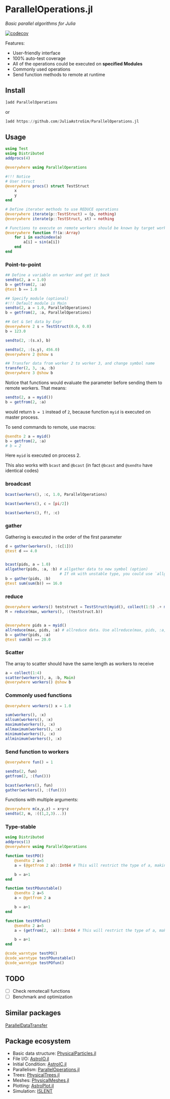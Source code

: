 # ParallelOperations.jl

*Basic parallel algorithms for Julia*

[![codecov](https://codecov.io/gh/JuliaAstroSim/ParallelOperations.jl/branch/master/graph/badge.svg)](https://codecov.io/gh/JuliaAstroSim/ParallelOperations.jl)

Features:
- User-friendly interface
- 100% auto-test coverage
- All of the operations could be executed on **specified Modules**
- Commonly used operations
- Send function methods to remote at runtime

## Install

```julia
]add ParallelOperations
```
or
```julia
]add https://github.com/JuliaAstroSim/ParallelOperations.jl
```

## Usage

```julia
using Test
using Distributed
addprocs(4)

@everywhere using ParallelOperations

#!!! Notice
# User struct
@everywhere procs() struct TestStruct
    x
    y
end

# Define iterater methods to use REDUCE operations
@everywhere iterate(p::TestStruct) = (p, nothing)
@everywhere iterate(p::TestStruct, st) = nothing

# Functions to execute on remote workers should be known by target worker
@everywhere function f!(a::Array)
    for i in eachindex(a)
        a[i] = sin(a[i])
    end
end
```
### Point-to-point

```julia
## Define a variable on worker and get it back
sendto(2, a = 1.0)
b = getfrom(2, :a)
@test b == 1.0

## Specify module (optional)
#!!! Default module is Main
sendto(2, a = 1.0, ParallelOperations)
b = getfrom(2, :a, ParallelOperations)

## Get & Set data by Expr
@everywhere 2 s = TestStruct(0.0, 0.0)
b = 123.0

sendto(2, :(s.x), b)

sendto(2, :(s.y), 456.0)
@everywhere 2 @show s

## Transfer data from worker 2 to worker 3, and change symbol name
transfer(2, 3, :a, :b)
@everywhere 3 @show b
```

Notice that functions would evaluate the parameter before sending them to remote workers. That means:
```julia
sendto(2, a = myid())
b = getfrom(2, :a)
```
would return `b = 1` instead of `2`, because function `myid` is executed on master process.

To send commands to remote, use macros:
```julia
@sendto 2 a = myid()
b = getfrom(2, :a)
# b = 2
```
Here `myid` is executed on process 2.

This also works with `bcast` and `@bcast` (in fact `@bcast` and `@sendto` have identical codes)

### broadcast

```julia
bcast(workers(), :c, 1.0, ParallelOperations)

bcast(workers(), c = [pi/2])

bcast(workers(), f!, :c)
```

### gather

Gathering is executed in the order of the first parameter

```julia
d = gather(workers(), :(c[1]))
@test d == 4.0


bcast(pids, a = 1.0)
allgather(pids, :a, :b) # allgather data to new symbol (option)
                        # If ok with unstable type, you could use `allgather(pids, :a)`
b = gather(pids, :b)
@test sum(sum(b)) == 16.0
```

### reduce

```julia
@everywhere workers() teststruct = TestStruct(myid(), collect(1:5) .+ myid())
M = reduce(max, workers(), :(teststruct.b))


@everywhere pids a = myid()
allreduce(max, pids, :a) # allreduce data. Use allreduce(max, pids, :a, :b) for new symbol :b
b = gather(pids, :a)
@test sum(b) == 20.0
```

### Scatter

The array to scatter should have the same length as workers to receive

```julia
a = collect(1:4)
scatter(workers(), a, :b, Main)
@everywhere workers() @show b
```

### Commonly used functions

```julia
@everywhere workers() x = 1.0

sum(workers(), :x)
allsum(workers(), :x)
maximum(workers(), :x)
allmaximum(workers(), :x)
minimum(workers(), :x)
allminimum(workers(), :x)
```

### Send function to workers

```julia
@everywhere fun() = 1

sendto(2, fun)
getfrom(2, :(fun()))

bcast(workers(), fun)
gather(workers(), :(fun()))
```

Functions with multiple arguments:
```julia
@everywhere m(x,y,z) = x+y+z
sendto(2, m, :((1,2,3)...))
```

### Type-stable

```julia
using Distributed
addprocs(1)
@everywhere using ParallelOperations

function testPO()
    @sendto 2 a=5
    a = (@getfrom 2 a)::Int64 # This will restrict the type of a, making both a and b type-stable

    b = a+1
end

function testPOunstable()
    @sendto 2 a=5
    a = @getfrom 2 a

    b = a+1
end

function testPOfun()
    @sendto 2 a=5
    a = (getfrom(2, :a))::Int64 # This will restrict the type of a, making both a and b type-stable

    b = a+1
end

@code_warntype testPO()
@code_warntype testPOunstable()
@code_warntype testPOfun()
```

## TODO

- [ ] Check remotecall functions
- [ ] Benchmark and optimization

## Similar packages

[ParallelDataTransfer](https://github.com/ChrisRackauckas/ParallelDataTransfer.jl)

## Package ecosystem

- Basic data structure: [PhysicalParticles.jl](https://github.com/JuliaAstroSim/PhysicalParticles.jl)
- File I/O: [AstroIO.jl](https://github.com/JuliaAstroSim/AstroIO.jl)
- Initial Condition: [AstroIC.jl](https://github.com/JuliaAstroSim/AstroIC.jl)
- Parallelism: [ParallelOperations.jl](https://github.com/JuliaAstroSim/ParallelOperations.jl)
- Trees: [PhysicalTrees.jl](https://github.com/JuliaAstroSim/PhysicalTrees.jl)
- Meshes: [PhysicalMeshes.jl](https://github.com/JuliaAstroSim/PhysicalMeshes.jl)
- Plotting: [AstroPlot.jl](https://github.com/JuliaAstroSim/AstroPlot.jl)
- Simulation: [ISLENT](https://github.com/JuliaAstroSim/ISLENT)
